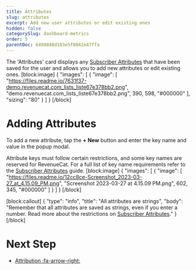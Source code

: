 ```yaml
---
title: Attributes
slug: attributes
excerpt: Add new user attributes or edit existing ones
hidden: false
categorySlug: dashboard-metrics
order: 5
parentDoc: 6499848d103e5f0042e47ffa
---
```

The 'Attributes' card displays any [Subscriber Attributes](doc:subscriber-attributes) that have been saved for the user and allows you to add new attributes or edit existing ones.
[block:image]
{
  "images": [
    {
      "image": [
        "https://files.readme.io/7631f37-demo.revenuecat.com_lists_liste67e378bb2.png",
        "demo.revenuecat.com_lists_liste67e378bb2.png",
        390,
        598,
        "#000000"
      ],
      "sizing": "80"
    }
  ]
}
[/block]
# Adding Attributes
To add a new attribute, tap the **+ New** button and enter the key name and value in the popup modal.

Attribute keys must follow certain restrictions, and some key names are reserved for RevenueCat. For a full list of key name requirements refer to the [Subscriber Attributes](doc:subscriber-attributes) guide.
[block:image]
{
  "images": [
    {
      "image": [
        "https://files.readme.io/12cc8ce-Screenshot_2023-03-27_at_4.15.09_PM.png",
        "Screenshot 2023-03-27 at 4.15.09 PM.png",
        602,
        345,
        "#000000"
      ]
    }
  ]
}
[/block]

[block:callout]
{
  "type": "info",
  "title": "All attributes are strings",
  "body": "Remember that all attributes are saved as strings, even if you enter a number. Read more about the restrictions on [Subscriber Attributes](https://docs.revenuecat.com/docs/subscriber-attributes#section-restrictions)."
}
[/block]
# Next Step

* [Attribution :fa-arrow-right:](doc:attribution-card)